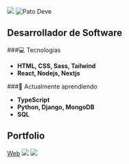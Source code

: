 ![](https://www.perfilgithugpato-nmgucgffg-pato-devs-projects.vercel.app/fondogenerico.jpg)
![Pato Deve](https://www.perfilgithugpato-nmgucgffg-pato-devs-projects.vercel.app/fibonacci2.gif)
## Desarrollador de Software

###💻 Tecnologias
- **HTML, CSS, Sass, Tailwind**
- **React, Nodejs, Nextjs**


###🌱 Actualmente aprendiendo
- **TypeScript**
- **Python, Django, MongoDB**
- **SQL**

## Portfolio
[Web](https://patofolio.vercel.app)
![](https://patofolio.vercel.app/public/itbank.png)
![](https://i.imgur.com/F2g1k1K.gif)
